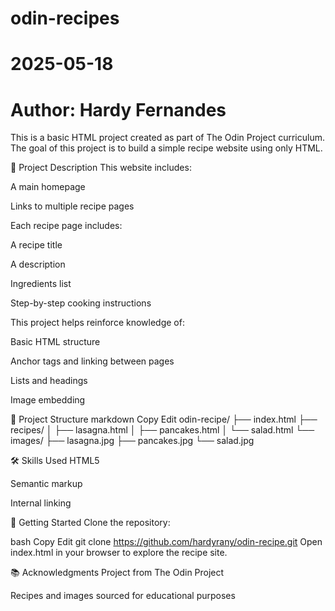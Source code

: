 # odin-recipes
# 2025-05-18
# Author: Hardy Fernandes

This is a basic HTML project created as part of The Odin Project curriculum. The goal of this project is to build a simple recipe website using only HTML.

🔧 Project Description
This website includes:

A main homepage

Links to multiple recipe pages

Each recipe page includes:

A recipe title

A description

Ingredients list

Step-by-step cooking instructions

This project helps reinforce knowledge of:

Basic HTML structure

Anchor tags and linking between pages

Lists and headings

Image embedding

📁 Project Structure
markdown
Copy
Edit
odin-recipe/
├── index.html
├── recipes/
│   ├── lasagna.html
│   ├── pancakes.html
│   └── salad.html
└── images/
    ├── lasagna.jpg
    ├── pancakes.jpg
    └── salad.jpg

🛠 Skills Used
HTML5

Semantic markup

Internal linking

🚀 Getting Started
Clone the repository:

bash
Copy
Edit
git clone https://github.com/hardyrany/odin-recipe.git
Open index.html in your browser to explore the recipe site.

📚 Acknowledgments
Project from The Odin Project

Recipes and images sourced for educational purposes
